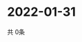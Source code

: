 # 2022-01-31
  共 0条

  <!-- BEGIN -->
  <!-- 最后更新时间Mon Jan 31 2022 19:03:00 GMT+0000 (Coordinated Universal Time) -->
  
  <!-- END -->
  
  